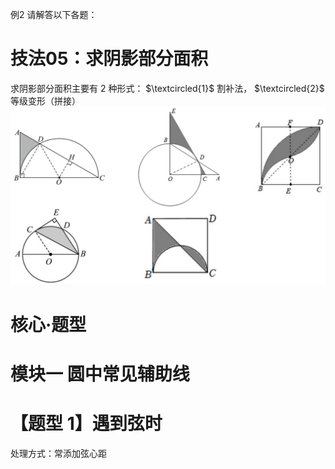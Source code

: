 例2 请解答以下各题：
# 技法05：求阴影部分面积
求阴影部分面积主要有 2 种形式： $\textcircled{1}$ 割补法， $\textcircled{2}$ 等级变形（拼接）
![](<../../qs_image_DB/专题3-6__圆的综合（27类题型）（解析版）/b059fe2bb20a26bfda5bd317190fb3f9eaa910bc3e25a8b0963ffe4cefb24e29.jpg>)
# 核心·题型
# 模块一 圆中常见辅助线
# 【题型 1】遇到弦时
处理方式：常添加弦心距
